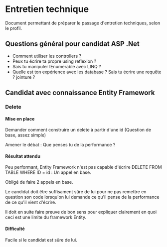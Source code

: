 # Entretien technique

Document permettant de préparer le passage d'entretien techniques, selon le profil.

## Questions général pour candidat ASP .Net

* Comment utiliser les controllers ?
* Peux tu écrire ta propre using reflexion ?
* Sais tu manipuler IEnumerable avec LINQ ?
* Quelle est ton expérience avec les database ? Sais tu écrire une requête ? jointure ?

## Candidat avec connaissance Entity Framework

### Delete

#### Mise en place

Demander comment construire un delete à partir d'une id \(Question de base, assez simple\)

Amener le débat : Que penses tu de la performance ?

#### Résultat attendu

Peu performant, Entity Framework n'est pas capable d'écrire DELETE FROM TABLE WHERE ID = id : Un appel en base.

Obligé de faire 2 appels en base.

Le candidat doit être suffisament sûre de lui pour ne pas remettre en question son code lorsqu'on lui demande ce qu'il pense de la performance de ce qu'il vient d'écrire.

Il doit en suite faire preuve de bon sens pour expliquer clairement en quoi ceci est une limite du framework Entity.

#### Difficulté

Facile si le candidat est sûre de lui.

## 



